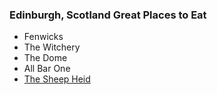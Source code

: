 ### Edinburgh, Scotland Great Places to Eat
* Fenwicks
* The Witchery
* The Dome
* All Bar One
* [The Sheep Heid](https://www.thesheepheidedinburgh.co.uk)
